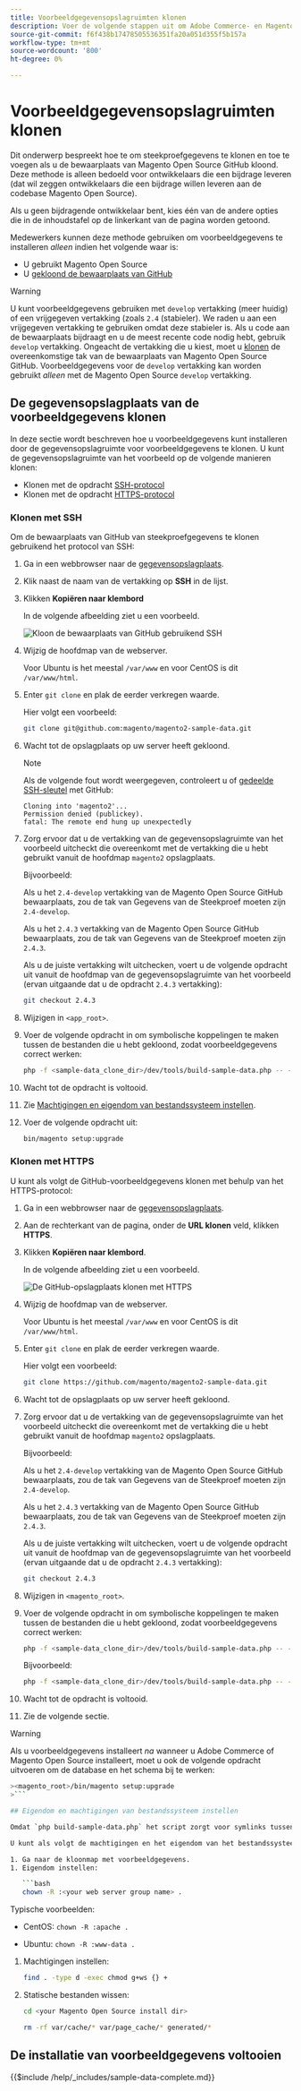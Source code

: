 ```yaml
---
title: Voorbeeldgegevensopslagruimten klonen
description: Voer de volgende stappen uit om Adobe Commerce- en Magento Open Source-voorbeeldgegevens te installeren door Git-opslagruimten te klonen.
source-git-commit: f6f438b17478505536351fa20a051d355f5b157a
workflow-type: tm+mt
source-wordcount: '800'
ht-degree: 0%

---
```



# Voorbeeldgegevensopslagruimten klonen

Dit onderwerp bespreekt hoe te om steekproefgegevens te klonen en toe te voegen als u de bewaarplaats van Magento Open Source GitHub kloond. Deze methode is alleen bedoeld voor ontwikkelaars die een bijdrage leveren (dat wil zeggen ontwikkelaars die een bijdrage willen leveren aan de codebase Magento Open Source).

Als u geen bijdragende ontwikkelaar bent, kies één van de andere opties die in de inhoudstafel op de linkerkant van de pagina worden getoond.

Medewerkers kunnen deze methode gebruiken om voorbeeldgegevens te installeren *alleen* indien het volgende waar is:

* U gebruikt Magento Open Source
* U [gekloond de bewaarplaats van GitHub](https://developer.adobe.com/commerce/contributor/guides/install/clone-repository/)

>[!WARNING]
>
>U kunt voorbeeldgegevens gebruiken met `develop` vertakking (meer huidig) of een vrijgegeven vertakking (zoals `2.4` (stabieler). We raden u aan een vrijgegeven vertakking te gebruiken omdat deze stabieler is. Als u code aan de bewaarplaats bijdraagt en u de meest recente code nodig hebt, gebruik `develop` vertakking. Ongeacht de vertakking die u kiest, moet u [klonen](https://developer.adobe.com/commerce/contributor/guides/install/clone-repository/) de overeenkomstige tak van de bewaarplaats van Magento Open Source GitHub. Voorbeeldgegevens voor de `develop` vertakking kan worden gebruikt *alleen* met de Magento Open Source `develop` vertakking.

## De gegevensopslagplaats van de voorbeeldgegevens klonen

In deze sectie wordt beschreven hoe u voorbeeldgegevens kunt installeren door de gegevensopslagruimte voor voorbeeldgegevens te klonen. U kunt de gegevensopslagruimte van het voorbeeld op de volgende manieren klonen:

* Klonen met de opdracht [SSH-protocol](#clone-with-ssh)
* Klonen met de opdracht [HTTPS-protocol](#clone-with-https)

### Klonen met SSH

Om de bewaarplaats van GitHub van steekproefgegevens te klonen gebruikend het protocol van SSH:

1. Ga in een webbrowser naar de [gegevensopslagplaats](https://github.com/magento/magento2-sample-data).
1. Klik naast de naam van de vertakking op **SSH** in de lijst.
1. Klikken **Kopiëren naar klembord**

   In de volgende afbeelding ziet u een voorbeeld.

   ![Kloon de bewaarplaats van GitHub gebruikend SSH](../../assets/installation/install_mage2_clone-ssh.png)

1. Wijzig de hoofdmap van de webserver.

   Voor Ubuntu is het meestal `/var/www` en voor CentOS is dit `/var/www/html`.

1. Enter `git clone` en plak de eerder verkregen waarde.

   Hier volgt een voorbeeld:

   ```bash
   git clone git@github.com:magento/magento2-sample-data.git
   ```

1. Wacht tot de opslagplaats op uw server heeft gekloond.

   >[!NOTE]
   >
   >Als de volgende fout wordt weergegeven, controleert u of [gedeelde SSH-sleutel](https://docs.github.com/articles/generating-ssh-keys/) met GitHub:<br>

   ```terminal
   Cloning into 'magento2'...
   Permission denied (publickey).
   fatal: The remote end hung up unexpectedly
   ```

1. Zorg ervoor dat u de vertakking van de gegevensopslagruimte van het voorbeeld uitcheckt die overeenkomt met de vertakking die u hebt gebruikt vanuit de hoofdmap `magento2` opslagplaats.

   Bijvoorbeeld:

   Als u het `2.4-develop` vertakking van de Magento Open Source GitHub bewaarplaats, zou de tak van Gegevens van de Steekproef moeten zijn `2.4-develop`.

   Als u het `2.4.3` vertakking van de Magento Open Source GitHub bewaarplaats, zou de tak van Gegevens van de Steekproef moeten zijn `2.4.3`.

   Als u de juiste vertakking wilt uitchecken, voert u de volgende opdracht uit vanuit de hoofdmap van de gegevensopslagruimte van het voorbeeld (ervan uitgaande dat u de opdracht `2.4.3` vertakking):

   ```bash
   git checkout 2.4.3
   ```

1. Wijzigen in `<app_root>`.
1. Voer de volgende opdracht in om symbolische koppelingen te maken tussen de bestanden die u hebt gekloond, zodat voorbeeldgegevens correct werken:

   ```bash
   php -f <sample-data_clone_dir>/dev/tools/build-sample-data.php -- --ce-source="<path_to_your_magento_instance>"
   ```

1. Wacht tot de opdracht is voltooid.

1. Zie [Machtigingen en eigendom van bestandssysteem instellen](#set-file-system-ownership-and-permissions).

1. Voer de volgende opdracht uit:

   ```bash
   bin/magento setup:upgrade
   ```

### Klonen met HTTPS

U kunt als volgt de GitHub-voorbeeldgegevens klonen met behulp van het HTTPS-protocol:

1. Ga in een webbrowser naar de [gegevensopslagplaats](https://github.com/magento/magento2-sample-data).
1. Aan de rechterkant van de pagina, onder de **URL klonen** veld, klikken **HTTPS**.
1. Klikken **Kopiëren naar klembord**.

   In de volgende afbeelding ziet u een voorbeeld.

   ![De GitHub-opslagplaats klonen met HTTPS](../../assets/installation/install_mage2_clone-https.png)

1. Wijzig de hoofdmap van de webserver.

   Voor Ubuntu is het meestal `/var/www` en voor CentOS is dit `/var/www/html`.

1. Enter `git clone` en plak de eerder verkregen waarde.

   Hier volgt een voorbeeld:

   ```bash
   git clone https://github.com/magento/magento2-sample-data.git
   ```

1. Wacht tot de opslagplaats op uw server heeft gekloond.
1. Zorg ervoor dat u de vertakking van de gegevensopslagruimte van het voorbeeld uitcheckt die overeenkomt met de vertakking die u hebt gebruikt vanuit de hoofdmap `magento2` opslagplaats.

   Bijvoorbeeld:

   Als u het `2.4-develop` vertakking van de Magento Open Source GitHub bewaarplaats, zou de tak van Gegevens van de Steekproef moeten zijn `2.4-develop`.

   Als u het `2.4.3` vertakking van de Magento Open Source GitHub bewaarplaats, zou de tak van Gegevens van de Steekproef moeten zijn `2.4.3`.

   Als u de juiste vertakking wilt uitchecken, voert u de volgende opdracht uit vanuit de hoofdmap van de gegevensopslagruimte van het voorbeeld (ervan uitgaande dat u de opdracht `2.4.3` vertakking):

   ```bash
   git checkout 2.4.3
   ```

1. Wijzigen in `<magento_root>`.
1. Voer de volgende opdracht in om symbolische koppelingen te maken tussen de bestanden die u hebt gekloond, zodat voorbeeldgegevens correct werken:

   ```bash
   php -f <sample-data_clone_dir>/dev/tools/build-sample-data.php -- --ce-source="<path_to_your_magento_instance>"
   ```

   Bijvoorbeeld:

   ```bash
   php -f <sample-data_clone_dir>/dev/tools/build-sample-data.php -- --ce-source="/var/www/magento2"
   ```

1. Wacht tot de opdracht is voltooid.
1. Zie de volgende sectie.

>[!WARNING]
>
>Als u voorbeeldgegevens installeert *na* wanneer u Adobe Commerce of Magento Open Source installeert, moet u ook de volgende opdracht uitvoeren om de database en het schema bij te werken:
>
>
```bash
><magento_root>/bin/magento setup:upgrade
>```

## Eigendom en machtigingen van bestandssysteem instellen

Omdat `php build-sample-data.php` het script zorgt voor symlinks tussen de gegevensopslagplaats van het voorbeeld en uw gegevensopslagplaats van de Magento Open Source. U moet de machtigingen en het eigendom van het bestandssysteem instellen in de gegevensopslagplaats van het voorbeeld. Als u dit niet doet, treedt de storefront op in fouten.

U kunt als volgt de machtigingen en het eigendom van het bestandssysteem instellen in de gegevensopslagruimte van het voorbeeld:

1. Ga naar de kloonmap met voorbeeldgegevens.
1. Eigendom instellen:

   ```bash
   chown -R :<your web server group name> .
   ```

   Typische voorbeelden:

   * CentOS: `chown -R :apache .`

   * Ubuntu: `chown -R :www-data .`

1. Machtigingen instellen:

   ```bash
   find . -type d -exec chmod g+ws {} +
   ```

1. Statische bestanden wissen:

   ```bash
   cd <your Magento Open Source install dir>
   ```

   ```bash
   rm -rf var/cache/* var/page_cache/* generated/*
   ```

## De installatie van voorbeeldgegevens voltooien

{{$include /help/_includes/sample-data-complete.md}}
